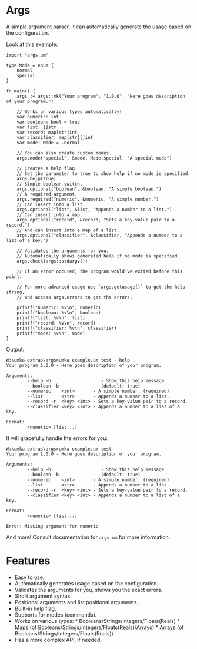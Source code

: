 # Args

A simple argument parser. It can automatically generate the usage based on the configuration.

Look at this example:

```umka
import "args.um"

type Mode = enum {
    normal
    special
}

fn main() {
    args := args::mk("Your program", "1.0.0", "Here goes description of your program.")

    // Works on various types automatically!
    var numeric: int
    var boolean: bool = true
    var list: []str
    var record: map[str]int
    var classifier: map[str][]int
    var mode: Mode = .normal

    // You can also create custom modes.
    args.mode("special", &mode, Mode.special, "A special mode")

    // Creates a help flag.
    // Set the parameter to true to show help if no mode is specified.
    args.help(true) 
    // Simple boolean switch.
    args.optional("boolean", &boolean, "A simple boolean.")
    // A required argument.
    args.required("numeric", &numeric, "A simple number.")
    // Can insert into a list.
    args.optional("list", &list, "Appends a number to a list.")
    // Can insert into a map.
    args.optional("record", &record, "Sets a key-value pair to a record.")
    // And can insert into a map of a list.
    args.optional("classifier", &classifier, "Appends a number to a list of a key.")

    // Validates the arguments for you.
    // Automatically shows generated help if no mode is specified.
    args.check(args::stdargv())

    // If an error occured, the program would've exited before this point.

    // For more advanced usage use `args.getusage()` to get the help string,
    // and access args.errors to get the errors.

    printf("numeric: %v\n", numeric)
    printf("boolean: %v\n", boolean)
    printf("list: %v\n", list)
    printf("record: %v\n", record)
    printf("classifier: %v\n", classifier)
    printf("mode: %v\n", mode)
}
```

Output:

```
W:\umka-extras\args>umka example.um test --help
Your program 1.0.0 - Here goes description of your program.

Arguments:
        --help -h                   - Show this help message
        --boolean -b                (default: true)
        --numeric    <int>       - A simple number. (required)
        --list       <str>       - Appends a number to a list.
        --record -r  <key> <int> - Sets a key-value pair to a record.
        --classifier <key> <int> - Appends a number to a list of a key.

Format:
        <numeric> [list...]
```

It will gracefully handle the errors for you:

```
W:\umka-extras\args>umka example.um test
Your program 1.0.0 - Here goes description of your program.

Arguments:
        --help -h                   - Show this help message
        --boolean -b                (default: true)
        --numeric    <int>       - A simple number. (required)
        --list       <str>       - Appends a number to a list.
        --record -r  <key> <int> - Sets a key-value pair to a record.
        --classifier <key> <int> - Appends a number to a list of a key.

Format:
        <numeric> [list...]

Error: Missing argument for numeric
```

And more! Consult documentation for `args.um` for more information.

# Features

- Easy to use.
- Automatically generates usage based on the configuration.
- Validates the arguments for you, shows you the exact errors.
- Short argument syntax.
- Positional arguments and list positional arguments.
- Built-in help flag.
- Supports for modes (commands).
- Works on various types:
        * Booleans/Strings/Integers/Floats(Reals)
        * Maps (of Booleans/Strings/Integers/Floats(Reals)/Arrays)
        * Arrays (of Booleans/Strings/Integers/Floats(Reals))
- Has a more complex API, if needed.
